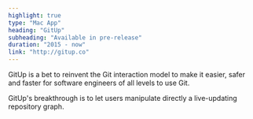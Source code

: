 ```yaml
---
highlight: true
type: "Mac App"
heading: "GitUp"
subheading: "Available in pre-release"
duration: "2015 - now"
link: "http://gitup.co"
---
```


GitUp is a bet to reinvent the Git interaction model to make it easier, safer and faster for software engineers of all levels to use Git.

GitUp's breakthrough is to let users manipulate directly a live-updating repository graph.
